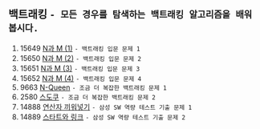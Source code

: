 백트래킹 ```- 모든 경우를 탐색하는 백트래킹 알고리즘을 배워 봅시다.```
---
1. 15649	[N과 M (1)](https://www.acmicpc.net/problem/15649)
    ```- 백트래킹 입문 문제 1```
2. 15650 [N과 M (2)](https://www.acmicpc.net/problem/15650)
    ```- 백트래킹 입문 문제 2```
3. 15651 [N과 M (3)](https://www.acmicpc.net/problem/15651)
    ```- 백트래킹 입문 문제 3```
4. 15652 [N과 M (4)](https://www.acmicpc.net/problem/15652)
    ```- 백트래킹 입문 문제 4```
5. 9663	[N-Queen](https://www.acmicpc.net/problem/9663)
    ```- 조금 더 복잡한 백트래킹 문제 1```
6. 2580 [스도쿠](https://www.acmicpc.net/problem/2580)
    ```- 조금 더 복잡한 백트래킹 문제 2```
7. 14888 [연산자 끼워넣기](https://www.acmicpc.net/problem/14888)
    ```- 삼성 SW 역량 테스트 기출 문제 1```
8. 14889 [스타트와 링크](https://www.acmicpc.net/problem/14889)
    ```- 삼성 SW 역량 테스트 기출 문제 2```
